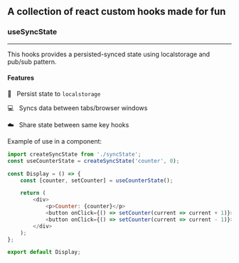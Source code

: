 ## A collection of react custom hooks made for fun

### useSyncState
---

This hooks provides a persisted-synced state using localstorage and pub/sub pattern.

#### Features 

💾 &nbsp; Persist state to `localstorage`

💻 &nbsp; Syncs data between tabs/browser windows

☁️ &nbsp; Share state between same key hooks

Example of use in a component:

```js
import createSyncState from './syncState';
const useCounterState = createSyncState('counter', 0);

const Display = () => {
    const [counter, setCounter] = useCounterState();

    return (
        <div>
            <p>Counter: {counter}</p>
            <button onClick={() => setCounter(current => current + 1)}>Increment</button>
            <button onClick={() => setCounter(current => current - 1)}>Decrement</button>
        </div>
    );
};

export default Display;

```